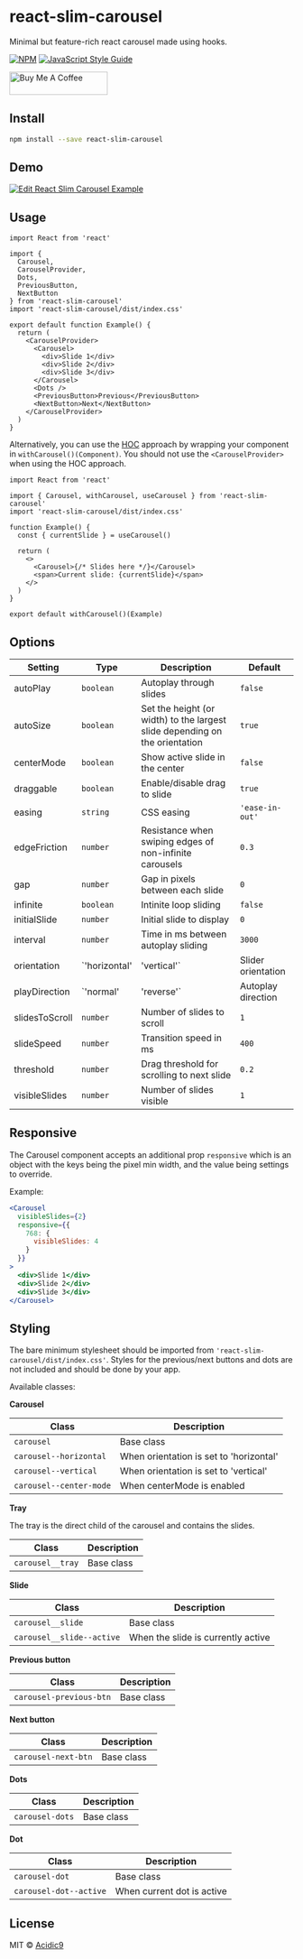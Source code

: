 # react-slim-carousel

Minimal but feature-rich react carousel made using hooks.

[![NPM](https://img.shields.io/npm/v/react-slim-carousel.svg)](https://www.npmjs.com/package/react-slim-carousel) [![JavaScript Style Guide](https://img.shields.io/badge/code_style-standard-brightgreen.svg)](https://standardjs.com)

<a href="https://www.buymeacoffee.com/ariseyhun" target="_blank"><img src="https://cdn.buymeacoffee.com/buttons/v2/default-orange.png" alt="Buy Me A Coffee" height="41" width="174"></a>

## Install

```bash
npm install --save react-slim-carousel
```

## Demo

[![Edit React Slim Carousel Example](https://codesandbox.io/static/img/play-codesandbox.svg)](https://codesandbox.io/s/react-slim-carousel-example-yog2j?fontsize=14&hidenavigation=1&theme=dark&view=preview)

## Usage

```tsx
import React from 'react'

import {
  Carousel,
  CarouselProvider,
  Dots,
  PreviousButton,
  NextButton
} from 'react-slim-carousel'
import 'react-slim-carousel/dist/index.css'

export default function Example() {
  return (
    <CarouselProvider>
      <Carousel>
        <div>Slide 1</div>
        <div>Slide 2</div>
        <div>Slide 3</div>
      </Carousel>
      <Dots />
      <PreviousButton>Previous</PreviousButton>
      <NextButton>Next</NextButton>
    </CarouselProvider>
  )
}
```

Alternatively, you can use the [HOC](https://reactjs.org/docs/higher-order-components.html) approach by wrapping your component in `withCarousel()(Component)`. You should not use the `<CarouselProvider>` when using the HOC approach.

```tsx
import React from 'react'

import { Carousel, withCarousel, useCarousel } from 'react-slim-carousel'
import 'react-slim-carousel/dist/index.css'

function Example() {
  const { currentSlide } = useCarousel()

  return (
    <>
      <Carousel>{/* Slides here */}</Carousel>
      <span>Current slide: {currentSlide}</span>
    </>
  )
}

export default withCarousel()(Example)
```

## Options

| Setting        | Type          | Description                                                                 | Default            |
| -------------- | ------------- | --------------------------------------------------------------------------- | ------------------ |
| autoPlay       | `boolean`     | Autoplay through slides                                                     | `false`            |
| autoSize       | `boolean`     | Set the height (or width) to the largest slide depending on the orientation | `true`             |
| centerMode     | `boolean`     | Show active slide in the center                                             | `false`            |
| draggable      | `boolean`     | Enable/disable drag to slide                                                | `true`             |
| easing         | `string`      | CSS easing                                                                  | `'ease-in-out'`    |
| edgeFriction   | `number`      | Resistance when swiping edges of non-infinite carousels                     | `0.3`              |
| gap            | `number`      | Gap in pixels between each slide                                            | `0`                |
| infinite       | `boolean`     | Intinite loop sliding                                                       | `false`            |
| initialSlide   | `number`      | Initial slide to display                                                    | `0`                |
| interval       | `number`      | Time in ms between autoplay sliding                                         | `3000`             |
| orientation    | `'horizontal' | 'vertical'`                                                                 | Slider orientation | `'horizontal'` |
| playDirection  | `'normal'     | 'reverse'`                                                                  | Autoplay direction | `'normal'` |
| slidesToScroll | `number`      | Number of slides to scroll                                                  | `1`                |
| slideSpeed     | `number`      | Transition speed in ms                                                      | `400`              |
| threshold      | `number`      | Drag threshold for scrolling to next slide                                  | `0.2`              |
| visibleSlides  | `number`      | Number of slides visible                                                    | `1`                |

## Responsive

The Carousel component accepts an additional prop `responsive` which is an object with the keys being the pixel min width, and the value being settings to override.

Example:

```jsx
<Carousel
  visibleSlides={2}
  responsive={{
    768: {
      visibleSlides: 4
    }
  }}
>
  <div>Slide 1</div>
  <div>Slide 2</div>
  <div>Slide 3</div>
</Carousel>
```

## Styling

The bare minimum stylesheet should be imported from `'react-slim-carousel/dist/index.css'`. Styles for the previous/next buttons and dots are not included and should be done by your app.

Available classes:

**Carousel**

| Class                   | Description                             |
| ----------------------- | --------------------------------------- |
| `carousel`              | Base class                              |
| `carousel--horizontal`  | When orientation is set to 'horizontal' |
| `carousel--vertical`    | When orientation is set to 'vertical'   |
| `carousel--center-mode` | When centerMode is enabled              |

**Tray**

The tray is the direct child of the carousel and contains the slides.

| Class            | Description |
| ---------------- | ----------- |
| `carousel__tray` | Base class  |

**Slide**

| Class                     | Description                        |
| ------------------------- | ---------------------------------- |
| `carousel__slide`         | Base class                         |
| `carousel__slide--active` | When the slide is currently active |

**Previous button**

| Class                   | Description |
| ----------------------- | ----------- |
| `carousel-previous-btn` | Base class  |

**Next button**

| Class               | Description |
| ------------------- | ----------- |
| `carousel-next-btn` | Base class  |

**Dots**

| Class           | Description |
| --------------- | ----------- |
| `carousel-dots` | Base class  |

**Dot**

| Class                  | Description                |
| ---------------------- | -------------------------- |
| `carousel-dot`         | Base class                 |
| `carousel-dot--active` | When current dot is active |

## License

MIT © [Acidic9](https://github.com/Acidic9)
